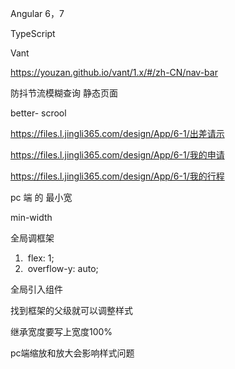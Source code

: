 Angular 6，7 

TypeScript

Vant

<https://youzan.github.io/vant/1.x/#/zh-CN/nav-bar>

防抖节流模糊查询  静态页面 

better- scrool

<https://files.l.jingli365.com/design/App/6-1/出差请示>

<https://files.l.jingli365.com/design/App/6-1/我的申请>

<https://files.l.jingli365.com/design/App/6-1/我的行程>

pc 端 的 最小宽

min-width

全局调框架

1. 
   ​    flex: 1;
2. ​    overflow-y: auto;

全局引入组件 

找到框架的父级就可以调整样式

继承宽度要写上宽度100%

pc端缩放和放大会影响样式问题

